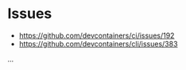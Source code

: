 # Issues

* https://github.com/devcontainers/ci/issues/192
* https://github.com/devcontainers/cli/issues/383

...
